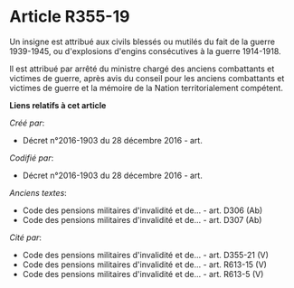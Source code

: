 # Article R355-19

Un insigne est attribué aux civils blessés ou mutilés du fait de la guerre 1939-1945, ou d'explosions d'engins consécutives à
la guerre 1914-1918.

Il est attribué par arrêté du ministre chargé des anciens combattants et victimes de guerre, après avis du conseil pour les
anciens combattants et victimes de guerre et la mémoire de la Nation territorialement compétent.

**Liens relatifs à cet article**

_Créé par_:

  - Décret n°2016-1903 du 28 décembre 2016 - art.

_Codifié par_:

  - Décret n°2016-1903 du 28 décembre 2016 - art.

_Anciens textes_:

  - Code des pensions militaires d'invalidité et de... - art. D306 (Ab)
  - Code des pensions militaires d'invalidité et de... - art. D307 (Ab)

_Cité par_:

  - Code des pensions militaires d'invalidité et de... - art. D355-21 (V)
  - Code des pensions militaires d'invalidité et de... - art. R613-15 (V)
  - Code des pensions militaires d'invalidité et de... - art. R613-5 (V)
